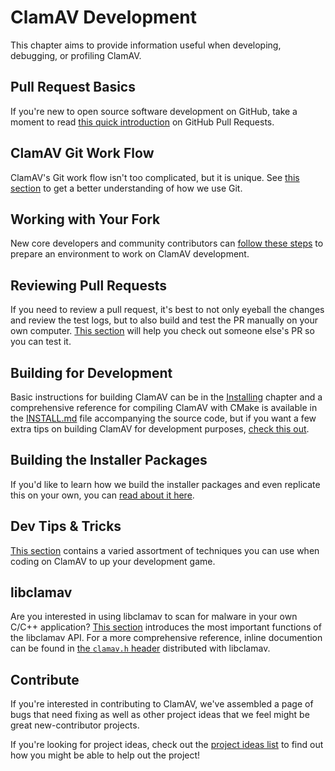 # ClamAV Development

This chapter aims to provide information useful when developing, debugging, or profiling ClamAV.

## Pull Request Basics

If you're new to open source software development on GitHub, take a moment to read [this quick introduction](Development/github-pr-basics.md) on GitHub Pull Requests.

## ClamAV Git Work Flow

ClamAV's Git work flow isn't too complicated, but it is unique. See [this section](Development/clamav-git-work-flow.md) to get a better understanding of how we use Git.

## Working with Your Fork

New core developers and community contributors can [follow these steps](Development/personal-forks.md) to prepare an environment to work on ClamAV development.

## Reviewing Pull Requests

If you need to review a pull request, it's best to not only eyeball the changes and review the test logs, but to also build and test the PR manually on your own computer. [This section](Development/testing-pull-requests.md) will help you check out someone else's PR so you can test it.

## Building for Development

Basic instructions for building ClamAV can be in the [Installing](Installing.md) chapter and a comprehensive reference for compiling ClamAV with CMake is available in the [INSTALL.md](https://github.com/Cisco-Talos/clamav/blob/dev/0.104/INSTALL.md) file accompanying the source code, but if you want a few extra tips on building ClamAV for development purposes, [check this out](Development/development-builds.md).

## Building the Installer Packages

If you'd like to learn how we build the installer packages and even replicate this on your own, you can [read about it here](Development/build-installer-packages.md).

## Dev Tips & Tricks

[This section](Development/tips-and-tricks.md) contains a varied assortment of techniques you can use when coding on ClamAV to up your development game.

## libclamav

Are you interested in using libclamav to scan for malware in your own C/C++ application? [This section](Development/libclamav.md) introduces the most important functions of the libclamav API. For a more comprehensive reference, inline documention can be found in [the `clamav.h` header](https://github.com/Cisco-Talos/clamav/blob/dev/0.104/libclamav/clamav.h) distributed with libclamav.

## Contribute

If you're interested in contributing to ClamAV, we've assembled a page of bugs that need fixing as well as other project ideas that we feel might be great new-contributor projects.

If you're looking for project ideas, check out the [project ideas list](Development/Contribute.md) to find out how you might be able to help out the project!
